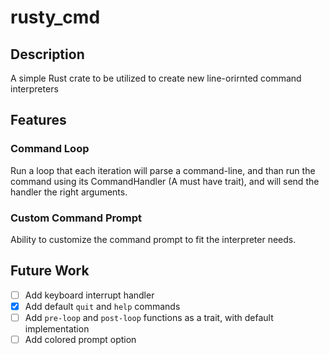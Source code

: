 # rusty_cmd

## Description
A simple Rust crate to be utilized to create new line-orirnted command interpreters

## Features

### Command Loop
Run a loop that each iteration will parse a command-line, and than run the command using its CommandHandler (A must have trait), and will send the handler the right arguments.

### Custom Command Prompt
Ability to customize the command prompt to fit the interpreter needs.

## Future Work
- [ ] Add keyboard interrupt handler
- [x] Add default `quit` and `help` commands
- [ ] Add `pre-loop` and `post-loop` functions as a trait, with default implementation
- [ ] Add colored prompt option